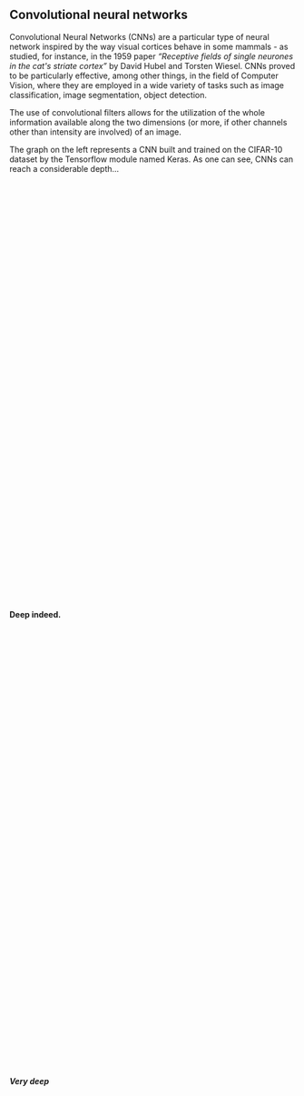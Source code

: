 ## Convolutional neural networks

Convolutional Neural Networks (CNNs) are a particular type of neural network inspired by the way visual cortices behave in some mammals - as studied, for instance, in the 1959 paper *“Receptive fields of single neurones in the cat's striate cortex”* by David Hubel and Torsten Wiesel. CNNs proved to be particularly effective, among other things, in the field of Computer Vision, where they are employed in a wide variety of tasks such as image classification, image segmentation, object detection.

The use of convolutional filters allows for the utilization of the whole information available along the two dimensions (or more, if other channels other than intensity are involved) of an image.

The graph on the left represents a CNN built and trained on the CIFAR-10 dataset by the Tensorflow module named Keras. As one can see, CNNs can reach a considerable depth...
<br/><br/><br/><br/><br/><br/><br/><br/><br/>
<br/><br/><br/><br/><br/><br/><br/><br/><br/>
<br/><br/><br/><br/><br/><br/><br/><br/><br/>
<br/><br/><br/><br/><br/><br/><br/><br/><br/>
<br/><br/><br/><br/><br/><br/><br/><br/><br/>
#### Deep indeed.
<br/><br/><br/><br/><br/><br/><br/><br/><br/>
<br/><br/><br/><br/><br/><br/><br/><br/><br/>
<br/><br/><br/><br/><br/><br/><br/><br/><br/>
<br/><br/><br/><br/><br/><br/><br/><br/><br/>
<br/><br/><br/><br/><br/><br/><br/><br/><br/>
#### *Very deep*